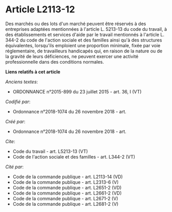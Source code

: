 # Article L2113-12

Des marchés ou des lots d'un marché peuvent être réservés à des entreprises adaptées mentionnées à l'article L. 5213-13 du
code du travail, à des établissements et services d'aide par le travail mentionnés à l'article L. 344-2 du code de l'action
sociale et des familles ainsi qu'à des structures équivalentes, lorsqu'ils emploient une proportion minimale, fixée par voie
réglementaire, de travailleurs handicapés qui, en raison de la nature ou de la gravité de leurs déficiences, ne peuvent
exercer une activité professionnelle dans des conditions normales.

**Liens relatifs à cet article**

_Anciens textes_:

  - ORDONNANCE n°2015-899 du 23 juillet 2015 - art. 36, I (VT)

_Codifié par_:

  - Ordonnance n°2018-1074 du 26 novembre 2018 - art.

_Créé par_:

  - Ordonnance n°2018-1074 du 26 novembre 2018 - art.

_Cite_:

  - Code du travail - art. L5213-13 (VT)
  - Code de l'action sociale et des familles - art. L344-2 (VT)

_Cité par_:

  - Code de la commande publique - art. L2113-14 (VD)
  - Code de la commande publique - art. L2313-6 (V)
  - Code de la commande publique - art. L2651-2 (VD)
  - Code de la commande publique - art. L2661-2 (VD)
  - Code de la commande publique - art. L2671-2 (V)
  - Code de la commande publique - art. L2681-2 (V)
